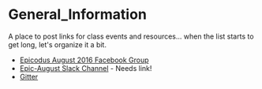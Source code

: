 # General_Information
A place to post links for class events and resources... when the list starts to get long, let's organize it a bit.

* [Epicodus August 2016 Facebook Group]( https://www.facebook.com/groups/1571490699820666)
* [Epic-August Slack Channel]() - Needs link!
* [Gitter](https://gitter.im/epicodus2016/Lobby)
